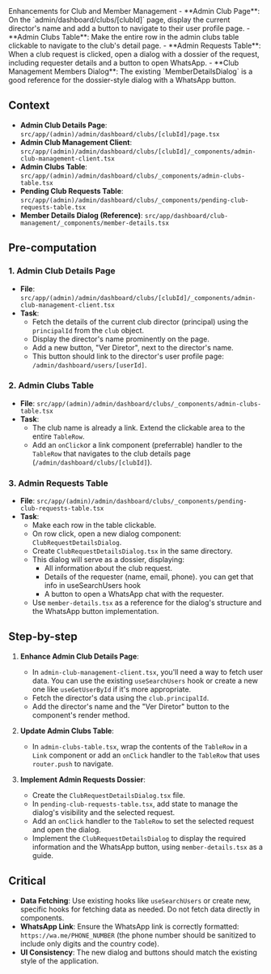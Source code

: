 <task>
    Enhancements for Club and Member Management
</task>

<taskspec>
- **Admin Club Page**: On the `admin/dashboard/clubs/[clubId]` page, display the current director's name and add a button to navigate to their user profile page.
- **Admin Clubs Table**: Make the entire row in the admin clubs table clickable to navigate to the club's detail page.
- **Admin Requests Table**: When a club request is clicked, open a dialog with a dossier of the request, including requester details and a button to open WhatsApp.
- **Club Management Members Dialog**: The existing `MemberDetailsDialog` is a good reference for the dossier-style dialog with a WhatsApp button.
</taskspec>

## Context

- **Admin Club Details Page**: `src/app/(admin)/admin/dashboard/clubs/[clubId]/page.tsx`
- **Admin Club Management Client**: `src/app/(admin)/admin/dashboard/clubs/[clubId]/_components/admin-club-management-client.tsx`
- **Admin Clubs Table**: `src/app/(admin)/admin/dashboard/clubs/_components/admin-clubs-table.tsx`
- **Pending Club Requests Table**: `src/app/(admin)/admin/dashboard/clubs/_components/pending-club-requests-table.tsx`
- **Member Details Dialog (Reference)**: `src/app/dashboard/club-management/_components/member-details.tsx`

## Pre-computation

### 1. Admin Club Details Page

- **File**: `src/app/(admin)/admin/dashboard/clubs/[clubId]/_components/admin-club-management-client.tsx`
- **Task**:
  - Fetch the details of the current club director (principal) using the `principalId` from the `club` object.
  - Display the director's name prominently on the page.
  - Add a new button, "Ver Diretor", next to the director's name.
  - This button should link to the director's user profile page: `/admin/dashboard/users/[userId]`.

### 2. Admin Clubs Table

- **File**: `src/app/(admin)/admin/dashboard/clubs/_components/admin-clubs-table.tsx`
- **Task**:
  - The club name is already a link. Extend the clickable area to the entire `TableRow`.
  - Add an `onClick`or a link component (preferrable) handler to the `TableRow` that navigates to the club details page (`/admin/dashboard/clubs/[clubId]`).

### 3. Admin Requests Table

- **File**: `src/app/(admin)/admin/dashboard/clubs/_components/pending-club-requests-table.tsx`
- **Task**:
  - Make each row in the table clickable.
  - On row click, open a new dialog component: `ClubRequestDetailsDialog`.
  - Create `ClubRequestDetailsDialog.tsx` in the same directory.
  - This dialog will serve as a dossier, displaying:
    - All information about the club request.
    - Details of the requester (name, email, phone). you can get that info in useSearchUsers hook
    - A button to open a WhatsApp chat with the requester.
  - Use `member-details.tsx` as a reference for the dialog's structure and the WhatsApp button implementation.

## Step-by-step

1.  **Enhance Admin Club Details Page**:
    - In `admin-club-management-client.tsx`, you'll need a way to fetch user data. You can use the existing `useSearchUsers` hook or create a new one like `useGetUserById` if it's more appropriate.
    - Fetch the director's data using the `club.principalId`.
    - Add the director's name and the "Ver Diretor" button to the component's render method.

2.  **Update Admin Clubs Table**:
    - In `admin-clubs-table.tsx`, wrap the contents of the `TableRow` in a `Link` component or add an `onClick` handler to the `TableRow` that uses `router.push` to navigate.

3.  **Implement Admin Requests Dossier**:
    - Create the `ClubRequestDetailsDialog.tsx` file.
    - In `pending-club-requests-table.tsx`, add state to manage the dialog's visibility and the selected request.
    - Add an `onClick` handler to the `TableRow` to set the selected request and open the dialog.
    - Implement the `ClubRequestDetailsDialog` to display the required information and the WhatsApp button, using `member-details.tsx` as a guide.

## Critical

- **Data Fetching**: Use existing hooks like `useSearchUsers` or create new, specific hooks for fetching data as needed. Do not fetch data directly in components.
- **WhatsApp Link**: Ensure the WhatsApp link is correctly formatted: `https://wa.me/PHONE_NUMBER` (the phone number should be sanitized to include only digits and the country code).
- **UI Consistency**: The new dialog and buttons should match the existing style of the application.
